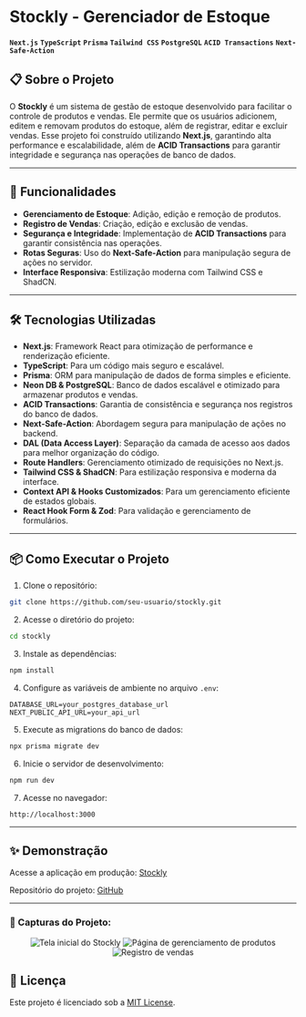 # Stockly - Gerenciador de Estoque
**`Next.js`**
**`TypeScript`**
**`Prisma`**
**`Tailwind CSS`**
**`PostgreSQL`**
**`ACID Transactions`**
**`Next-Safe-Action`**

## 📋 Sobre o Projeto

O **Stockly** é um sistema de gestão de estoque desenvolvido para facilitar o controle de produtos e vendas. Ele permite que os usuários adicionem, editem e removam produtos do estoque, além de registrar, editar e excluir vendas. Esse projeto foi construído utilizando **Next.js**, garantindo alta performance e escalabilidade, além de **ACID Transactions** para garantir integridade e segurança nas operações de banco de dados.

---

## 🚀 Funcionalidades

- **Gerenciamento de Estoque**: Adição, edição e remoção de produtos.
- **Registro de Vendas**: Criação, edição e exclusão de vendas.
- **Segurança e Integridade**: Implementação de **ACID Transactions** para garantir consistência nas operações.
- **Rotas Seguras**: Uso do **Next-Safe-Action** para manipulação segura de ações no servidor.
- **Interface Responsiva**: Estilização moderna com Tailwind CSS e ShadCN.

---

## 🛠️ Tecnologias Utilizadas

- **Next.js**: Framework React para otimização de performance e renderização eficiente.
- **TypeScript**: Para um código mais seguro e escalável.
- **Prisma**: ORM para manipulação de dados de forma simples e eficiente.
- **Neon DB & PostgreSQL**: Banco de dados escalável e otimizado para armazenar produtos e vendas.
- **ACID Transactions**: Garantia de consistência e segurança nos registros do banco de dados.
- **Next-Safe-Action**: Abordagem segura para manipulação de ações no backend.
- **DAL (Data Access Layer)**: Separação da camada de acesso aos dados para melhor organização do código.
- **Route Handlers**: Gerenciamento otimizado de requisições no Next.js.
- **Tailwind CSS & ShadCN**: Para estilização responsiva e moderna da interface.
- **Context API & Hooks Customizados**: Para um gerenciamento eficiente de estados globais.
- **React Hook Form & Zod**: Para validação e gerenciamento de formulários.

---

## 📦 Como Executar o Projeto

1. Clone o repositório:
```bash
git clone https://github.com/seu-usuario/stockly.git
```

2. Acesse o diretório do projeto:
```bash
cd stockly
```

3. Instale as dependências:
```bash
npm install
```

4. Configure as variáveis de ambiente no arquivo `.env`:
```env
DATABASE_URL=your_postgres_database_url
NEXT_PUBLIC_API_URL=your_api_url
```

5. Execute as migrations do banco de dados:
```bash
npx prisma migrate dev
```

6. Inicie o servidor de desenvolvimento:
```bash
npm run dev
```

7. Acesse no navegador:
```
http://localhost:3000
```

---

## ✨ Demonstração

Acesse a aplicação em produção: [Stockly](https://seu-link-deploy.vercel.app)

Repositório do projeto: [GitHub](https://github.com/seu-usuario/stockly)

---
### 📸 Capturas do Projeto:

<div align="center">
  <img src="https://github.com/user-attachments/assets/example1.png" alt="Tela inicial do Stockly">
  <img src="https://github.com/user-attachments/assets/example2.p" alt="Página de gerenciamento de produtos">
  <img src="https://github.com/user-attachments/assets/example3.png" alt="Registro de vendas">
</div>

## 📄 Licença

Este projeto é licenciado sob a [MIT License](LICENSE).


